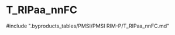 # T_RIPaa_nnFC

<!-- ATTENTION : Ne pas supprimer ou modifier la ligne ci-dessous -->
#include ".byproducts_tables/PMSI/PMSI RIM-P/T_RIPaa_nnFC.md"
<!-- ATTENTION : Ne pas supprimer ou modifier la ligne ci-dessus -->

